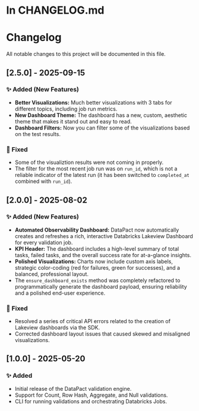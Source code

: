 # In CHANGELOG.md

# Changelog

All notable changes to this project will be documented in this file.

## [2.5.0] - 2025-09-15

### ✨ Added (New Features)

- **Better Visualizations:** Much better visualizations with 3 tabs for different topics, including job run metrics.
- **New Dashboard Theme:** The dashboard has a new, custom, aesthetic theme that makes it stand out and easy to read.
- **Dashboard Filters:** Now you can filter some of the visualizations based on the test results.

### 🐛 Fixed

- Some of the visualiztion results were not coming in properly.
- The filter for the most recent job run was on `run_id`, which is not a reliable indicator of the latest run (it has been switched to `completed_at` combined with `run_id`).

## [2.0.0] - 2025-08-02

### ✨ Added (New Features)

- **Automated Observability Dashboard:** DataPact now automatically creates and refreshes a rich, interactive Databricks Lakeview Dashboard for every validation job.
- **KPI Header:** The dashboard includes a high-level summary of total tasks, failed tasks, and the overall success rate for at-a-glance insights.
- **Polished Visualizations:** Charts now include custom axis labels, strategic color-coding (red for failures, green for successes), and a balanced, professional layout.
- The `ensure_dashboard_exists` method was completely refactored to programmatically generate the dashboard payload, ensuring reliability and a polished end-user experience.

### 🐛 Fixed

- Resolved a series of critical API errors related to the creation of Lakeview dashboards via the SDK.
- Corrected dashboard layout issues that caused skewed and misaligned visualizations.

## [1.0.0] - 2025-05-20

### ✨ Added
- Initial release of the DataPact validation engine.
- Support for Count, Row Hash, Aggregate, and Null validations.
- CLI for running validations and orchestrating Databricks Jobs.
